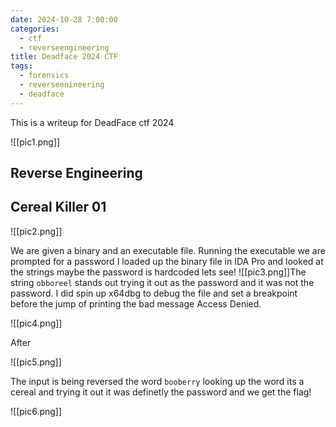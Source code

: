 ```yaml
---
date: 2024-10-28 7:00:00
categories:
  - ctf
  - reverseengineering
title: Deadface 2024 CTF
tags:
  - forensics
  - reverseenineering
  - deadface
---
```

This is a writeup for  DeadFace ctf 2024


![[pic1.png]]


## Reverse Engineering
## Cereal Killer 01

![[pic2.png]]

We are given a binary and an executable file.  Running the executable we are prompted for a password I loaded up the binary file in IDA Pro and looked at the strings maybe the password is hardcoded lets see! 
![[pic3.png]]The string `obboreel` stands out trying it out as the password and it was not the password.
I did spin up x64dbg to debug the file and set a breakpoint before the jump of printing the bad message Access Denied.

![[pic4.png]]


After 

![[pic5.png]]

The input is being reversed the word `booberry` looking up the word its a cereal and trying it out it was definetly the  password and we get the flag!

![[pic6.png]]